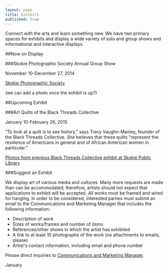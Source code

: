 ```yaml
---
layout: page
title: Exhibits
published: true
---
```


Connect with the arts and learn something new. We have two primary spaces for exhibits and display a wide variety of solo and group shows and informational and interactive displays.

##Now on Display

###Skokie Photographic Society Annual Group Show

November 10-December 27, 2014

[Skokie Photographic Society](http://www.skokiephotosociety.org/)

(we can add a photo once the exhibit is up?)

##Upcoming Exhibit

###Art Quilts of the Black Threads Collective

January 10-February 26, 2015

“To look at a quilt is to see history,” says Tracy Vaughn-Manley, founder of the Black Threads Collective. She believes that these quilts “represent the resilience of Americans in general and of African American women in particular.”

[Photos from previous Black Threads Collective exhibit at Skokie Public Library](https://www.flickr.com/photos/skokiepl/sets/72157605946886715/)

###Suggest an Exhibit

We display art of various media and cultures. Many more requests are made than can be accommodated; therefore, artists should not expect that applications to exhibit will be accepted. All works must be framed and wired for hanging. In order to be considered, interested parties must submit an email to the Communications and Marketing Manager that includes the following information:

- Description of work
- Sizes of works/frames and number of items
- References/other shows in which the artist has exhibited
- A link to at least 10 photographs of the work (no attachments to emails, please)
- Artist's contact information, including email and phone number

Please direct inquiries to [Communications and Marketing Manager](crobinson@skokielibrary.info).











January